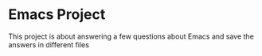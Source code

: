 # Emacs Project
This project is about answering a few questions about Emacs and save the answers in different files